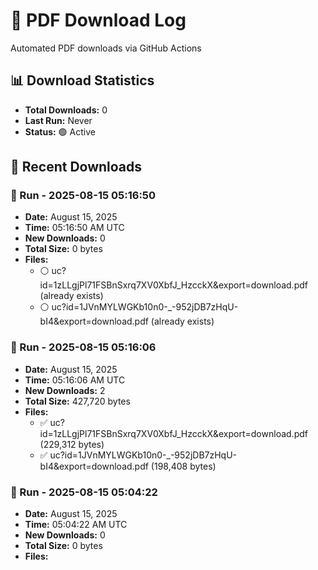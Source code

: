 # 📄 PDF Download Log

Automated PDF downloads via GitHub Actions

## 📊 Download Statistics
- **Total Downloads:** 0
- **Last Run:** Never
- **Status:** 🟢 Active

## 📝 Recent Downloads
### 🔄 Run - 2025-08-15 05:16:50
- **Date:** August 15, 2025
- **Time:** 05:16:50 AM UTC
- **New Downloads:** 0
- **Total Size:** 0 bytes
- **Files:**
  - ⚪ uc?id=1zLLgjPl71FSBnSxrq7XV0XbfJ_HzcckX&export=download.pdf (already exists)
  - ⚪ uc?id=1JVnMYLWGKb10n0-_-952jDB7zHqU-bI4&export=download.pdf (already exists)

### 🔄 Run - 2025-08-15 05:16:06
- **Date:** August 15, 2025
- **Time:** 05:16:06 AM UTC
- **New Downloads:** 2
- **Total Size:** 427,720 bytes
- **Files:**
  - ✅ uc?id=1zLLgjPl71FSBnSxrq7XV0XbfJ_HzcckX&export=download.pdf (229,312 bytes)
  - ✅ uc?id=1JVnMYLWGKb10n0-_-952jDB7zHqU-bI4&export=download.pdf (198,408 bytes)

### 🔄 Run - 2025-08-15 05:04:22
- **Date:** August 15, 2025
- **Time:** 05:04:22 AM UTC
- **New Downloads:** 0
- **Total Size:** 0 bytes
- **Files:**

